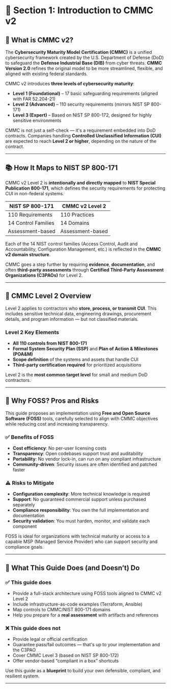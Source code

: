 # 📑 Section 1: Introduction to CMMC v2

## 🔐 What is CMMC v2?

The **Cybersecurity Maturity Model Certification (CMMC)** is a unified cybersecurity framework created by the U.S. Department of Defense (DoD) to safeguard the **Defense Industrial Base (DIB)** from cyber threats. **CMMC Version 2.0** refines the original model to be more streamlined, flexible, and aligned with existing federal standards.

CMMC v2 introduces **three levels of cybersecurity maturity**:

- **Level 1 (Foundational)** – 17 basic safeguarding requirements (aligned with FAR 52.204-21)
- **Level 2 (Advanced)** – 110 security requirements (mirrors NIST SP 800-171)
- **Level 3 (Expert)** – Based on NIST SP 800-172, designed for highly sensitive environments

CMMC is not just a self-check — it's a requirement embedded into DoD contracts. Companies handling **Controlled Unclassified Information (CUI)** are expected to reach **Level 2 or higher**, depending on the nature of the contract.

---

## 📚 How It Maps to NIST SP 800-171

CMMC v2 Level 2 is **intentionally and directly mapped** to **NIST Special Publication 800-171**, which defines the security requirements for protecting CUI in non-federal systems.

| NIST SP 800-171 | CMMC v2 Level 2 |
|-----------------|------------------|
| 110 Requirements | 110 Practices |
| 14 Control Families | 14 Domains |
| Assessment-based | Assessment-based |

Each of the 14 NIST control families (Access Control, Audit and Accountability, Configuration Management, etc.) is reflected in the **CMMC v2 domain structure**.

CMMC goes a step further by requiring **evidence**, **documentation**, and often **third-party assessments** through **Certified Third-Party Assessment Organizations (C3PAOs)** for Level 2.

---

## 🎯 CMMC Level 2 Overview

Level 2 applies to contractors who **store, process, or transmit CUI**. This includes sensitive technical data, engineering drawings, procurement details, and program information — but not classified materials.

### Level 2 Key Elements

- **All 110 controls from NIST 800-171**
- **Formal System Security Plan (SSP)** and **Plan of Action & Milestones (POA&M)**
- **Scope definition** of the systems and assets that handle CUI
- **Third-party certification required** for prioritized acquisitions

Level 2 is the **most common target level** for small and medium DoD contractors.

---

## 🧩 Why FOSS? Pros and Risks

This guide proposes an implementation using **Free and Open Source Software (FOSS)** tools, carefully selected to align with CMMC objectives while reducing cost and increasing transparency.

### ✅ Benefits of FOSS

- **Cost efficiency**: No per-user licensing costs
- **Transparency**: Open codebases support trust and auditability
- **Portability**: No vendor lock-in, can run on any compliant infrastructure
- **Community-driven**: Security issues are often identified and patched faster

### ⚠️ Risks to Mitigate

- **Configuration complexity**: More technical knowledge is required
- **Support**: No guaranteed commercial support unless purchased separately
- **Compliance responsibility**: You own the full implementation and documentation
- **Security validation**: You must harden, monitor, and validate each component

FOSS is ideal for organizations with technical maturity or access to a capable MSP (Managed Service Provider) who can support security and compliance goals.

---

## 📌 What This Guide Does (and Doesn’t) Do

### ✅ This guide **does**

- Provide a full-stack architecture using FOSS tools aligned to CMMC v2 Level 2
- Include infrastructure-as-code examples (Terraform, Ansible)
- Map controls to CMMC/NIST 800-171 domains
- Help you prepare for a **real assessment** with artifacts and references

### ❌ This guide **does not**

- Provide legal or official certification
- Guarantee pass/fail outcomes — that's up to your implementation and the C3PAO
- Cover CMMC Level 3 (based on NIST SP 800-172)
- Offer vendor-based “compliant in a box” shortcuts

Use this guide as a **blueprint** to build your own defensible, compliant, and resilient system.

---
